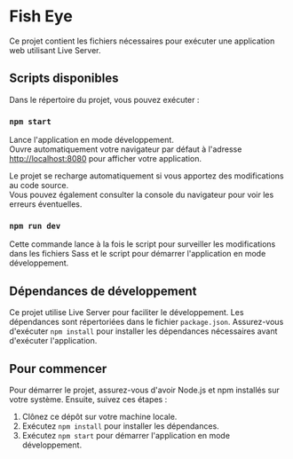 # Fish Eye

Ce projet contient les fichiers nécessaires pour exécuter une application web utilisant Live Server.

## Scripts disponibles

Dans le répertoire du projet, vous pouvez exécuter :

### `npm start`

Lance l'application en mode développement.\
Ouvre automatiquement votre navigateur par défaut à l'adresse [http://localhost:8080](http://localhost:8080) pour afficher votre application.

Le projet se recharge automatiquement si vous apportez des modifications au code source.\
Vous pouvez également consulter la console du navigateur pour voir les erreurs éventuelles.

### `npm run dev`

Cette commande lance à la fois le script pour surveiller les modifications dans les fichiers Sass et le script pour démarrer l'application en mode développement.

## Dépendances de développement

Ce projet utilise Live Server pour faciliter le développement. Les dépendances sont répertoriées dans le fichier `package.json`. Assurez-vous d'exécuter `npm install` pour installer les dépendances nécessaires avant d'exécuter l'application.

## Pour commencer

Pour démarrer le projet, assurez-vous d'avoir Node.js et npm installés sur votre système. Ensuite, suivez ces étapes :

1. Clônez ce dépôt sur votre machine locale.
2. Exécutez `npm install` pour installer les dépendances.
3. Exécutez `npm start` pour démarrer l'application en mode développement.
